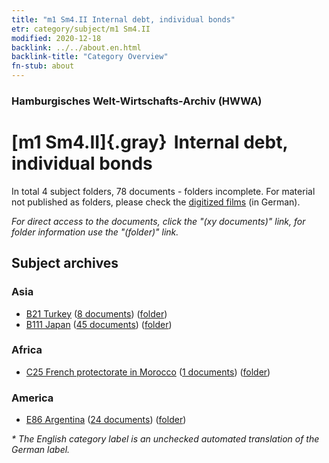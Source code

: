 ```yaml
---
title: "m1 Sm4.II Internal debt, individual bonds"
etr: category/subject/m1 Sm4.II
modified: 2020-12-18
backlink: ../../about.en.html
backlink-title: "Category Overview"
fn-stub: about
---
```


### Hamburgisches Welt-Wirtschafts-Archiv (HWWA)
# [m1 Sm4.II]{.gray}&#8201; Internal debt, individual bonds&#160; 





In total 4 subject folders, 78 documents - folders incomplete.
For material not published as folders, please check the [digitized films](/film/h1_sh) (in German).

_For direct access to the documents, click the "(xy documents)" link, for folder information use the "(folder)" link._

## Subject archives



### Asia

- [B21 Turkey](../../../geo/about.en.html#B21) (<a href="https://dfg-viewer.de/show/?tx_dlf[id]=https://pm20.zbw.eu/mets/sh/1411xx/141111/1448xx/144817/public.mets.en.xml" target="_blank">8 documents</a>) ([folder](http://purl.org/pressemappe20/folder/sh/141111,144817))
- [B111 Japan](../../../geo/about.en.html#B111) (<a href="https://dfg-viewer.de/show/?tx_dlf[id]=https://pm20.zbw.eu/mets/sh/1412xx/141272/1448xx/144817/public.mets.en.xml" target="_blank">45 documents</a>) ([folder](http://purl.org/pressemappe20/folder/sh/141272,144817))

### Africa

- [C25 French protectorate in Morocco](../../../geo/about.en.html#C25) (<a href="https://dfg-viewer.de/show/?tx_dlf[id]=https://pm20.zbw.eu/mets/sh/1413xx/141358/1448xx/144817/public.mets.en.xml" target="_blank">1 documents</a>) ([folder](http://purl.org/pressemappe20/folder/sh/141358,144817))

### America

- [E86 Argentina](../../../geo/about.en.html#E86) (<a href="https://dfg-viewer.de/show/?tx_dlf[id]=https://pm20.zbw.eu/mets/sh/1416xx/141692/1448xx/144817/public.mets.en.xml" target="_blank">24 documents</a>) ([folder](http://purl.org/pressemappe20/folder/sh/141692,144817))


_* The English category label is an unchecked automated translation of the German label._

